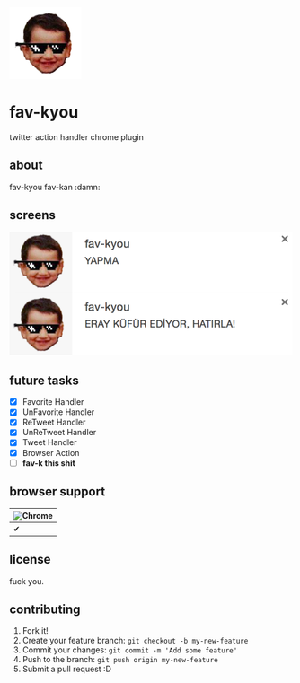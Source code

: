![Logo](https://raw.githubusercontent.com/erayarslan/fav-kyou/master/assert/icon128.png)

# fav-kyou

twitter action handler chrome plugin

## about

fav-kyou fav-kan :damn:

## screens

![screens](https://raw.githubusercontent.com/erayarslan/fav-kyou/master/screens.png)

## future tasks

- [x] Favorite Handler
- [x] UnFavorite Handler
- [x] ReTweet Handler
- [x] UnReTweet Handler
- [x] Tweet Handler
- [x] Browser Action
- [ ] **fav-k this shit**

## browser support

![Chrome](https://cloud.githubusercontent.com/assets/398893/3528328/23bc7bc4-078e-11e4-8752-ba2809bf5cce.png) |
--- |
 ✔ |

## license

fuck you.

## contributing

1. Fork it!
2. Create your feature branch: `git checkout -b my-new-feature`
3. Commit your changes: `git commit -m 'Add some feature'`
4. Push to the branch: `git push origin my-new-feature`
5. Submit a pull request :D
